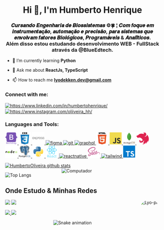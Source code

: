 <h1 align="center">Hi 👋, I'm Humberto Henrique</h1>
<h3 align="center">𝑪𝒖𝒓𝒔𝒂𝒏𝒅𝒐 𝑬𝒏𝒈𝒆𝒏𝒉𝒂𝒓𝒊𝒂 𝒅𝒆 𝑩𝒊𝒐𝒔𝒔𝒊𝒔𝒕𝒆𝒎𝒂𝒔 ⚙️🍀 ¦ 𝑪𝒐𝒎 𝒇𝒐𝒒𝒖𝒆 𝒆𝒎 𝒊𝒏𝒔𝒕𝒓𝒖𝒎𝒆𝒏𝒕𝒂𝒄̧𝒂̃𝒐, 𝒂𝒖𝒕𝒐𝒎𝒂𝒄̧𝒂̃𝒐 𝒆 𝒑𝒓𝒆𝒄𝒊𝒔𝒂̃𝒐, 𝒑𝒂𝒓𝒂 𝒔𝒊𝒔𝒕𝒆𝒎𝒂𝒔 𝒒𝒖𝒆 𝒆𝒏𝒗𝒐𝒍𝒗𝒂𝒎 𝒇𝒂𝒕𝒐𝒓𝒆𝒔 𝑩𝒊𝒐𝒍𝒐́𝒈𝒊𝒄𝒐𝒔, 𝑷𝒓𝒐𝒈𝒓𝒂𝒎𝒂́𝒗𝒆𝒊𝒔 & 𝑨𝒏𝒂𝒍𝒊́𝒕𝒊𝒄𝒐𝒔. 
<br>
Além disso estou estudando desenvolvimento WEB - FullStack através da @BlueEdtech.</h3>

- 🌱 I’m currently learning **Python**

- 💬 Ask me about **ReactJs, TypeScript**

- 📫 How to reach me **lyodekken.dev@gmail.com**

<h3 align="left">Connect with me:</h3>
<p align="left">
<a href="https://www.linkedin.com/in/humbertohenrique/" target="blank"><img align="center" src="https://raw.githubusercontent.com/rahuldkjain/github-profile-readme-generator/master/src/images/icons/Social/linked-in-alt.svg" alt="https://www.linkedin.com/in/humbertohenrique/" height="30" width="40" /></a>
<a href=https://www.instagram.com/oliiveira_hh/" target="blank"><img align="center" src="https://raw.githubusercontent.com/rahuldkjain/github-profile-readme-generator/master/src/images/icons/Social/instagram.svg" alt="https://www.instagram.com/oliiveira_hh/" height="30" width="40" /></a>
</p>

<h3 align="left">Languages and Tools:</h3>
<p align="left"> <a href="https://getbootstrap.com" target="_blank" rel="noreferrer"> <img src="https://raw.githubusercontent.com/devicons/devicon/master/icons/bootstrap/bootstrap-plain-wordmark.svg" alt="bootstrap" width="40" height="40"/> </a> <a href="https://www.w3schools.com/css/" target="_blank" rel="noreferrer"> <img src="https://raw.githubusercontent.com/devicons/devicon/master/icons/css3/css3-original-wordmark.svg" alt="css3" width="40" height="40"/> </a> <a href="https://expressjs.com" target="_blank" rel="noreferrer"> <img src="https://raw.githubusercontent.com/devicons/devicon/master/icons/express/express-original-wordmark.svg" alt="express" width="40" height="40"/> </a> <a href="https://www.figma.com/" target="_blank" rel="noreferrer"> <img src="https://www.vectorlogo.zone/logos/figma/figma-icon.svg" alt="figma" width="40" height="40"/> </a> <a href="https://git-scm.com/" target="_blank" rel="noreferrer"> <img src="https://www.vectorlogo.zone/logos/git-scm/git-scm-icon.svg" alt="git" width="40" height="40"/> </a> <a href="https://graphql.org" target="_blank" rel="noreferrer"> <img src="https://www.vectorlogo.zone/logos/graphql/graphql-icon.svg" alt="graphql" width="40" height="40"/> </a> <a href="https://www.w3.org/html/" target="_blank" rel="noreferrer"> <img src="https://raw.githubusercontent.com/devicons/devicon/master/icons/html5/html5-original-wordmark.svg" alt="html5" width="40" height="40"/> </a> <a href="https://developer.mozilla.org/en-US/docs/Web/JavaScript" target="_blank" rel="noreferrer"> <img src="https://raw.githubusercontent.com/devicons/devicon/master/icons/javascript/javascript-original.svg" alt="javascript" width="40" height="40"/> </a> <a href="https://www.mongodb.com/" target="_blank" rel="noreferrer"> <img src="https://raw.githubusercontent.com/devicons/devicon/master/icons/mongodb/mongodb-original-wordmark.svg" alt="mongodb" width="40" height="40"/> </a> <a href="https://nestjs.com/" target="_blank" rel="noreferrer"> <img src="https://raw.githubusercontent.com/devicons/devicon/master/icons/nestjs/nestjs-plain.svg" alt="nestjs" width="40" height="40"/> </a> <a href="https://nodejs.org" target="_blank" rel="noreferrer"> <img src="https://raw.githubusercontent.com/devicons/devicon/master/icons/nodejs/nodejs-original-wordmark.svg" alt="nodejs" width="40" height="40"/> </a> <a href="https://www.postgresql.org" target="_blank" rel="noreferrer"> <img src="https://raw.githubusercontent.com/devicons/devicon/master/icons/postgresql/postgresql-original-wordmark.svg" alt="postgresql" width="40" height="40"/> </a> <a href="https://www.python.org" target="_blank" rel="noreferrer"> <img src="https://raw.githubusercontent.com/devicons/devicon/master/icons/python/python-original.svg" alt="python" width="40" height="40"/> </a> <a href="https://reactjs.org/" target="_blank" rel="noreferrer"> <img src="https://raw.githubusercontent.com/devicons/devicon/master/icons/react/react-original-wordmark.svg" alt="react" width="40" height="40"/> </a> <a href="https://reactnative.dev/" target="_blank" rel="noreferrer"> <img src="https://reactnative.dev/img/header_logo.svg" alt="reactnative" width="40" height="40"/> </a> <a href="https://sass-lang.com" target="_blank" rel="noreferrer"> <img src="https://raw.githubusercontent.com/devicons/devicon/master/icons/sass/sass-original.svg" alt="sass" width="40" height="40"/> </a> <a href="https://tailwindcss.com/" target="_blank" rel="noreferrer"> <img src="https://www.vectorlogo.zone/logos/tailwindcss/tailwindcss-icon.svg" alt="tailwind" width="40" height="40"/> </a> <a href="https://www.typescriptlang.org/" target="_blank" rel="noreferrer"> <img src="https://raw.githubusercontent.com/devicons/devicon/master/icons/typescript/typescript-original.svg" alt="typescript" width="40" height="40"/> </a> </p>


<div align = "left" >
  
[![HumbertoOliveira github stats](https://github-readme-stats.vercel.app/api?username=LyoDekken&show_icons=true&theme=radical&bg_color=30,0d0d0d,191919&title_color=fff&text_color=fff&icon_color=79ff97)](https://github.com/anuraghazra/github-readme-stats)
  <img src="https://c.neh.tw/thumb/f/720/a895646aafa64725969a.jpg" min-width="400px" max-width="400px" width="320px" align="right" alt="Computador">

![Top Langs](https://github-readme-stats.vercel.app/api/top-langs/?username=LyoDekken&layout=compact&theme=radical&bg_color=30,0d0d0d,191919&title_color=fff&text_color=fff&icon_color=79ff97)

</div>
 
 ## Onde Estudo & Minhas Redes 
 
 <div align ="center"> 
  <img align = "right" alt = "Lyo-pic" height = "150" style = "border-radius: 50px;" src =
  "https://pa1.narvii.com/6878/98997aad91ece57183e4c7eaf56a4d334693f4f8r1-435-235_hq.gif">
</div>

<div>
  <img lign="center" style="-webkit-user-select: none;margin: auto;cursor: zoom-in;background-color: hsl(0, 0%, 90%);transition: background-color 300ms;" src="https://blueedtech.com.br/wp-content/themes/blue/dist/images/logo-blue-croped.gif" width="120">
  <img lign="center" style="-webkit-user-select: none;margin: auto;cursor: zoom-in;background-color: hsl(0, 0%, 90%);transition: background-color 300ms;" src="https://www.untrm.edu.pe/images/usp-logo.jpg" width="98.5px">
</div>

<p>
  
<div align ="center"> 
<p align="left">
    
  <a href="https://open.spotify.com/playlist/1Jtft0wZgV3pTuwrcLhyvo?si=0q7RcQuoT_es2o4racpnlw&utm_source=whatsapp" alt="Spotify">
    <img src="https://img.shields.io/badge/-Spotify-1C1C1C?style=for-the-badge&logo=Spotify&logoColor=00FFFF&link=https://spotifygg/QevDJqCzaY"/>
  </a>
  
  <a href="https://discord.com/" alt="Discord">
    <img src="https://img.shields.io/badge/-Discord-1C1C1C?style=for-the-badge&logo=Discord&logoColor=00FFFF&link=https://spotifygg/QevDJqCzaY"/>
  </a>  

</p>
  
![Snake animation](https://github.com/joaofreitas-dev/joaofreitas-dev/blob/output/github-contribution-grid-snake.svg)
  
</div>
